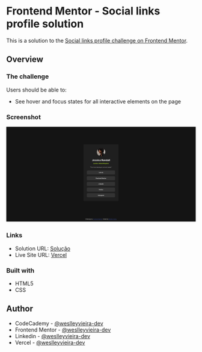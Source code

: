 # Frontend Mentor - Social links profile solution

This is a solution to the [Social links profile challenge on Frontend Mentor](https://www.frontendmentor.io/challenges/social-links-profile-UG32l9m6dQ). 

## Overview

### The challenge

Users should be able to:

- See hover and focus states for all interactive elements on the page

### Screenshot

![PC](./Screenshot%20-%20PC.png)

### Links

- Solution URL: [Solução](./index.html)
- Live Site URL: [Vercel](https://social-links-profile-alpha-eight.vercel.app/)

### Built with

- HTML5
- CSS

## Author

- CodeCademy - [@weslleyvieira-dev](https://www.codecademy.com/profiles/weslleyvieira-dev)
- Frontend Mentor - [@weslleyvieira-dev](https://www.frontendmentor.io/profile/weslleyvieira-dev)
- Linkedin - [@weslleyvieira-dev](https://www.linkedin.com/in/weslleyvieira-dev/)
- Vercel - [@weslleyvieira-dev](https://vercel.com/weslleyvieira-projects)
